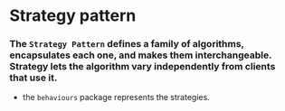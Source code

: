 # Strategy pattern
### The `Strategy Pattern` defines a family of algorithms, encapsulates each one, and makes them interchangeable. Strategy lets the algorithm vary independently from clients that use it.
- the `behaviours` package represents the strategies.

